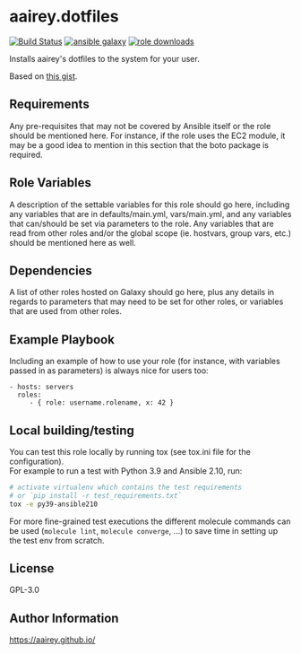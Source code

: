 aairey.dotfiles
===============


[![Build Status](https://travis-ci.org/aairey/ansible-role-dotfiles.svg?branch=master)](https://travis-ci.org/aairey/ansible-role-dotfiles)
[![ansible galaxy](https://img.shields.io/ansible/role/43968)](https://galaxy.ansible.com/aairey/dotfiles)
[![role downloads](https://img.shields.io/ansible/role/d/43968)](https://galaxy.ansible.com/aairey/dotfiles)



Installs aairey's dotfiles to the system for your user.

Based on [this gist](https://gist.github.com/aairey/a48a38d47f2bc2b8d03188dcc53eacaa).

Requirements
------------

Any pre-requisites that may not be covered by Ansible itself or the role should be mentioned here. For instance, if the role uses the EC2 module, it may be a good idea to mention in this section that the boto package is required.

Role Variables
--------------

A description of the settable variables for this role should go here, including any variables that are in defaults/main.yml, vars/main.yml, and any variables that can/should be set via parameters to the role. Any variables that are read from other roles and/or the global scope (ie. hostvars, group vars, etc.) should be mentioned here as well.

Dependencies
------------

A list of other roles hosted on Galaxy should go here, plus any details in regards to parameters that may need to be set for other roles, or variables that are used from other roles.

Example Playbook
----------------

Including an example of how to use your role (for instance, with variables passed in as parameters) is always nice for users too:

    - hosts: servers
      roles:
         - { role: username.rolename, x: 42 }

Local building/testing
----------------------

You can test this role locally by running tox (see tox.ini file for the configuration).  
For example to run a test with Python 3.9 and Ansible 2.10, run:

```bash
# activate virtualenv which contains the test requirements
# or `pip install -r test_requirements.txt`
tox -e py39-ansible210
```

For more fine-grained test executions the different molecule commands can be used (`molecule lint`, `molecule converge`, ...) to save time in setting up the test env from scratch.

License
-------

GPL-3.0

Author Information
------------------

https://aairey.github.io/
